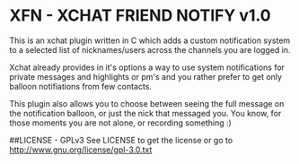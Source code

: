 XFN - XCHAT FRIEND NOTIFY v1.0
===

This is an xchat plugin written in C which adds a 
custom notification system to a selected list of
nicknames/users across the channels you are logged in.

Xchat already provides in it's options a way to use system
notifications for private messages and highlights or pm's and you
rather prefer to get only balloon notifiations from few contacts.

This plugin also allows you to choose between seeing the full
message on the notification balloon, or just the nick
that messaged you. You know, for those moments you are not alone, 
or recording something :)

##LICENSE - GPLv3
See LICENSE to get the license or go to
http://www.gnu.org/license/gpl-3.0.txt
